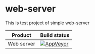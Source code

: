 # web-server
This is test project of simple web-server

<table>
	<thead>
		<tr>
			<th>Product</th>
			<th align="left">Build status</th>
		</tr>
	</thead>
	<tbody>
		<tr>
			<td>Web server</td>
			<td align="left">
				<a href="https://ci.appveyor.com/project/Xharze/nlog-134/branch/master">
					<img src="https://ci.appveyor.com/api/projects/status/tiqnuwbdhtnyjvi2?svg=true" alt="AppVeyor" data-canonical-src="https://img.shields.io/appveyor/ci/Xharze/nlog-134/master.svg" style="max-width:100%;">
				</a>
			</td>	
		</tr>
	</tbody>
</table>
